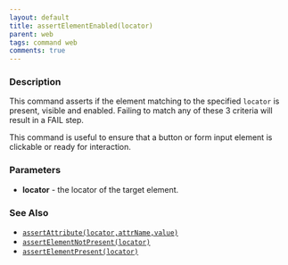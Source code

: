 ```yaml
---
layout: default
title: assertElementEnabled(locator)
parent: web
tags: command web
comments: true
---
```


### Description
This command asserts if the element matching to the specified `locator` is present, visible and enabled. Failing to
match any of these 3 criteria will result in a FAIL step.

This command is useful to ensure that a button or form input element is clickable or ready for interaction.


### Parameters
- **locator** - the locator of the target element.


### See Also
- [`assertAttribute(locator,attrName,value)`](assertAttribute(locator,attrName,value))
- [`assertElementNotPresent(locator)`](assertElementNotPresent(locator))
- [`assertElementPresent(locator)`](assertElementPresent(locator))
